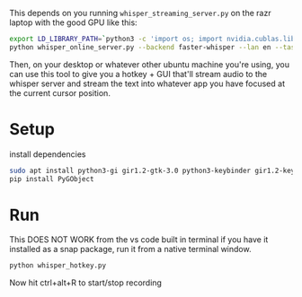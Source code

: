 This depends on you running `whisper_streaming_server.py` on the razr laptop with the good GPU like this:
```bash
export LD_LIBRARY_PATH=`python3 -c 'import os; import nvidia.cublas.lib; import nvidia.cudnn.lib; print(os.path.dirname(nvidia.cublas.lib.__file__) + ":" + os.path.dirname(nvidia.cudnn.lib.__file__))'`
python whisper_online_server.py --backend faster-whisper --lan en --task transcribe --model small --host 0.0.0.0
```

Then, on your desktop or whatever other ubuntu machine you're using, you can use this tool to give you a hotkey + GUI that'll stream audio to the whisper server and stream the text into whatever app you have focused at the current cursor position.

# Setup
install dependencies
```bash
sudo apt install python3-gi gir1.2-gtk-3.0 python3-keybinder gir1.2-keybinder-3.0 xdotool python3-gi-cairo
pip install PyGObject
```

# Run
This DOES NOT WORK from the vs code built in terminal if you have it installed as a snap package, run it from a native terminal window.
```bash
python whisper_hotkey.py
```
Now hit ctrl+alt+R to start/stop recording